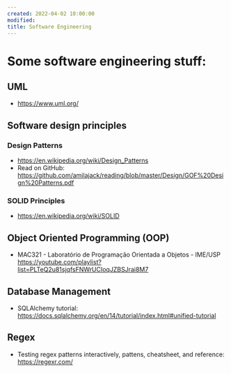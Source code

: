 ```yaml
---
created: 2022-04-02 10:00:00
modified:
title: Software Engineering
---
```


# Some software engineering stuff:

## UML

- https://www.uml.org/

## Software design principles

### Design Patterns

- https://en.wikipedia.org/wiki/Design_Patterns
- Read on GitHub: https://github.com/amilajack/reading/blob/master/Design/GOF%20Design%20Patterns.pdf

### SOLID Principles

- https://en.wikipedia.org/wiki/SOLID

## Object Oriented Programming (OOP)

- MAC321 - Laboratório de Programação Orientada a Objetos - IME/USP https://youtube.com/playlist?list=PLTeQ2u81sjqfsFNWrUCIoqJZBSJrai8M7

## Database Management

- SQLAlchemy tutorial: https://docs.sqlalchemy.org/en/14/tutorial/index.html#unified-tutorial

## Regex

- Testing regex patterns interactively, pattens, cheatsheet, and reference: https://regexr.com/
